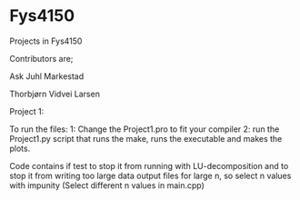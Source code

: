# Fys4150
Projects in Fys4150

Contributors are;

Ask Juhl Markestad

Thorbjørn Vidvei Larsen


Project 1:

To run the files:
1: Change the Project1.pro to fit your compiler
2: run the Project1.py script that runs the make, runs the executable and makes the plots. 

Code contains if test to stop it from running with LU-decomposition and to stop it from writing too large data output files for large n, so select n values with impunity (Select different n values in main.cpp)
